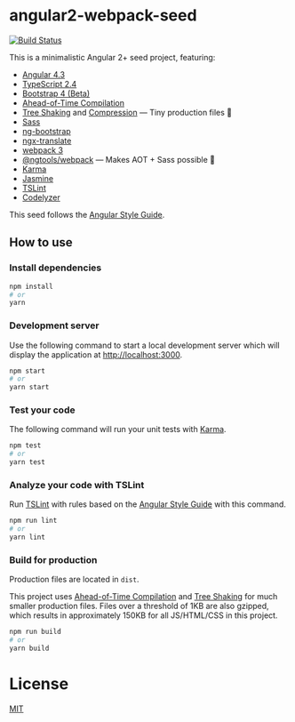 # angular2-webpack-seed

[![Build Status](https://travis-ci.org/fgladisch/angular2-webpack-seed.svg?branch=master)](https://travis-ci.org/fgladisch/angular2-webpack-seed)

This is a minimalistic Angular 2+ seed project, featuring:
* [Angular 4.3](https://angular.io)
* [TypeScript 2.4](https://www.typescriptlang.org)
* [Bootstrap 4 (Beta)](https://getbootstrap.com)
* [Ahead-of-Time Compilation](https://angular.io/guide/aot-compiler)
* [Tree Shaking](https://webpack.js.org/guides/tree-shaking) and [Compression](https://github.com/webpack-contrib/compression-webpack-plugin) — Tiny production files :mouse2:
* [Sass](http://sass-lang.com)
* [ng-bootstrap](https://ng-bootstrap.github.io)
* [ngx-translate](http://www.ngx-translate.com)
* [webpack 3](https://webpack.github.io)
* [@ngtools/webpack](https://www.npmjs.com/package/@ngtools/webpack) — Makes AOT + Sass possible :tada:
* [Karma](https://karma-runner.github.io)
* [Jasmine](http://jasmine.github.io)
* [TSLint](https://palantir.github.io/tslint)
* [Codelyzer](https://github.com/mgechev/codelyzer)

This seed follows the [Angular Style Guide](https://angular.io/docs/ts/latest/guide/style-guide.html).

## How to use

### Install dependencies

```bash
npm install
# or
yarn
```

### Development server

Use the following command to start a local development server which will display the application at [http://localhost:3000](http://localhost:3000).

```bash
npm start
# or
yarn start
```

### Test your code

The following command will run your unit tests with [Karma](https://karma-runner.github.io).

```bash
npm test
# or
yarn test
```

### Analyze your code with TSLint

Run [TSLint](https://github.com/palantir/tslint) with rules based on the [Angular Style Guide](https://angular.io/docs/ts/latest/guide/style-guide.html) with this command.

```bash
npm run lint
# or
yarn lint
```

### Build for production

Production files are located in `dist`.

This project uses [Ahead-of-Time Compilation](https://angular.io/guide/aot-compiler) and [Tree Shaking](https://webpack.js.org/guides/tree-shaking) for much smaller production files. Files over a threshold of 1KB are also gzipped, which results in approximately 150KB for all JS/HTML/CSS in this project.

```bash
npm run build
# or
yarn build
```

# License
[MIT](/LICENSE)
